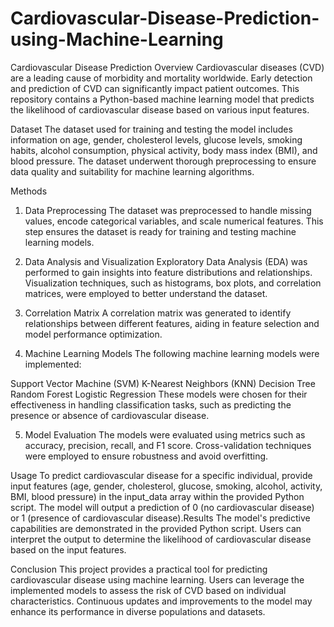 # Cardiovascular-Disease-Prediction-using-Machine-Learning
Cardiovascular Disease Prediction
Overview
Cardiovascular diseases (CVD) are a leading cause of morbidity and mortality worldwide. Early detection and prediction of CVD can significantly impact patient outcomes. This repository contains a Python-based machine learning model that predicts the likelihood of cardiovascular disease based on various input features.

Dataset
The dataset used for training and testing the model includes information on age, gender, cholesterol levels, glucose levels, smoking habits, alcohol consumption, physical activity, body mass index (BMI), and blood pressure. The dataset underwent thorough preprocessing to ensure data quality and suitability for machine learning algorithms.

Methods
1. Data Preprocessing
The dataset was preprocessed to handle missing values, encode categorical variables, and scale numerical features. This step ensures the dataset is ready for training and testing machine learning models.

2. Data Analysis and Visualization
Exploratory Data Analysis (EDA) was performed to gain insights into feature distributions and relationships. Visualization techniques, such as histograms, box plots, and correlation matrices, were employed to better understand the dataset.

3. Correlation Matrix
A correlation matrix was generated to identify relationships between different features, aiding in feature selection and model performance optimization.

4. Machine Learning Models
The following machine learning models were implemented:

Support Vector Machine (SVM)
K-Nearest Neighbors (KNN)
Decision Tree
Random Forest
Logistic Regression
These models were chosen for their effectiveness in handling classification tasks, such as predicting the presence or absence of cardiovascular disease.

5. Model Evaluation
The models were evaluated using metrics such as accuracy, precision, recall, and F1 score. Cross-validation techniques were employed to ensure robustness and avoid overfitting.

Usage
To predict cardiovascular disease for a specific individual, provide input features (age, gender, cholesterol, glucose, smoking, alcohol, activity, BMI, blood pressure) in the input_data array within the provided Python script. The model will output a prediction of 0 (no cardiovascular disease) or 1 (presence of cardiovascular disease).Results
The model's predictive capabilities are demonstrated in the provided Python script. Users can interpret the output to determine the likelihood of cardiovascular disease based on the input features.

Conclusion
This project provides a practical tool for predicting cardiovascular disease using machine learning. Users can leverage the implemented models to assess the risk of CVD based on individual characteristics. Continuous updates and improvements to the model may enhance its performance in diverse populations and datasets.
